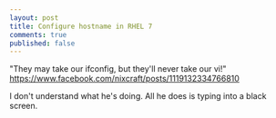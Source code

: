 ```yaml
---
layout: post
title: Configure hostname in RHEL 7
comments: true
published: false
---
```


"They may take our ifconfig, but they'll never take our vi!"
https://www.facebook.com/nixcraft/posts/1119132334766810

I don't understand what he's doing. All he does is typing into a black screen.
